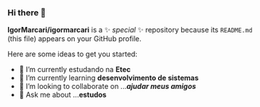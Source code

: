 ### Hi there 👋


**IgorMarcari/igormarcari** is a ✨ _special_ ✨ repository because its `README.md` (this file) appears on your GitHub profile.

Here are some ideas to get you started:

- 🔭 I’m currently estudando na **Etec**
- 🌱 I’m currently learning **desenvolvimento de sistemas**
- 👯 I’m looking to collaborate on ...***ajudar meus amigos***
- 💬 Ask me about ...**estudos**


